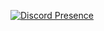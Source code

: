 [![Discord Presence](https://lanyard.cnrad.dev/api/91351446527672320)](https://discord.com/users/91351446527672320)
